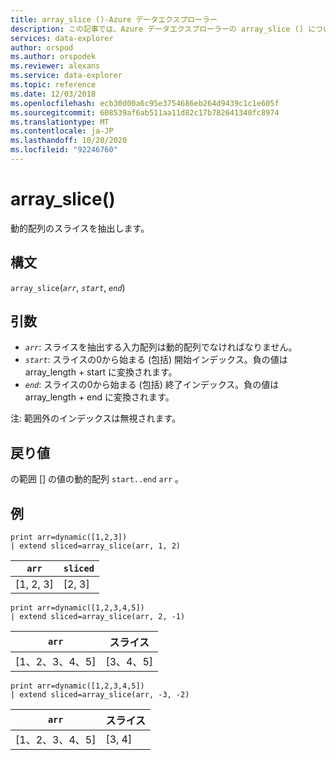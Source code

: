 ```yaml
---
title: array_slice ()-Azure データエクスプローラー
description: この記事では、Azure データエクスプローラーの array_slice () について説明します。
services: data-explorer
author: orspod
ms.author: orspodek
ms.reviewer: alexans
ms.service: data-explorer
ms.topic: reference
ms.date: 12/03/2018
ms.openlocfilehash: ecb30d00a6c95e3754686eb264d9439c1c1e605f
ms.sourcegitcommit: 608539af6ab511aa11d82c17b782641340fc8974
ms.translationtype: MT
ms.contentlocale: ja-JP
ms.lasthandoff: 10/20/2020
ms.locfileid: "92246760"
---
```

# <a name="array_slice"></a>array_slice()

動的配列のスライスを抽出します。

## <a name="syntax"></a>構文

`array_slice`(*`arr`*, *`start`*, *`end`*)

## <a name="arguments"></a>引数

* *`arr`*: スライスを抽出する入力配列は動的配列でなければなりません。
* *`start`*: スライスの0から始まる (包括) 開始インデックス。負の値は array_length + start に変換されます。
* *`end`*: スライスの0から始まる (包括) 終了インデックス。負の値は array_length + end に変換されます。

注: 範囲外のインデックスは無視されます。

## <a name="returns"></a>戻り値

の範囲 [] の値の動的配列 `start..end` `arr` 。

## <a name="examples"></a>例

<!-- csl: https://help.kusto.windows.net:443/Samples -->
```kusto
print arr=dynamic([1,2,3]) 
| extend sliced=array_slice(arr, 1, 2)
```
|`arr`|`sliced`|
|---|---|
|[1, 2, 3]|[2, 3]|

<!-- csl: https://help.kusto.windows.net:443/Samples -->
```kusto
print arr=dynamic([1,2,3,4,5]) 
| extend sliced=array_slice(arr, 2, -1)
```
|`arr`|スライス|
|---|---|
|[1、2、3、4、5]|[3、4、5]|

<!-- csl: https://help.kusto.windows.net:443/Samples -->
```kusto
print arr=dynamic([1,2,3,4,5]) 
| extend sliced=array_slice(arr, -3, -2)
```
|`arr`|スライス|
|---|---|
|[1、2、3、4、5]|[3, 4]|
